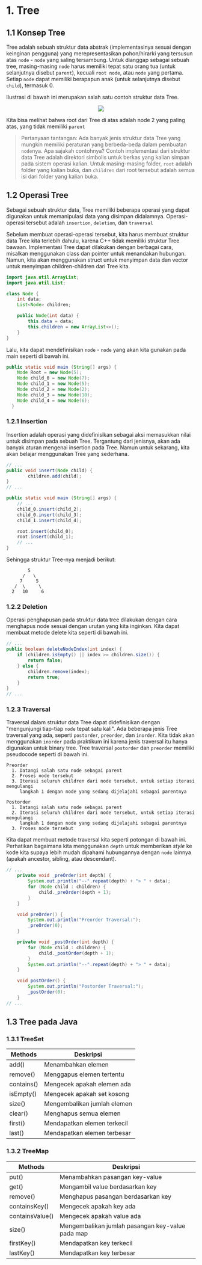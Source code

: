 # 1. Tree

## 1.1 Konsep Tree

Tree adalah sebuah struktur data abstrak (implementasinya sesuai dengan keinginan pengguna) yang merepresentasikan pohon/hirarki yang tersusun atas `node` - `node` yang saling tersambung. Untuk dianggap sebagai sebuah tree, masing-masing `node` harus memiliki tepat satu orang tua (untuk selanjutnya disebut `parent`), kecuali `root node`, atau `node` yang pertama. Setiap `node` dapat memiliki berapapun anak (untuk selanjutnya disebut `child`), termasuk 0.

Ilustrasi di bawah ini merupakan salah satu contoh struktur data Tree.

<div align="center">

![](https://upload.wikimedia.org/wikipedia/commons/thumb/5/5f/Tree_%28computer_science%29.svg/421px-Tree_%28computer_science%29.svg.png)

</div>

Kita bisa melihat bahwa root dari Tree di atas adalah node 2 yang paling atas, yang tidak memiliki `parent`

> Pertanyaan tantangan: Ada banyak jenis struktur data Tree yang mungkin memiliki peraturan yang berbeda-beda dalam pembuatan `node`nya. Apa sajakah contohnya?
> Contoh implementasi dari struktur data Tree adalah direktori simbolis untuk berkas yang kalian simpan pada sistem operasi kalian. Untuk masing-masing folder, `root` adalah folder yang kalian buka, dan `children` dari root tersebut adalah semua isi dari folder yang kalian buka.

## 1.2 Operasi Tree

Sebagai sebuah struktur data, Tree memiliki beberapa operasi yang dapat digunakan untuk memanipulasi data yang disimpan didalamnya. Operasi-operasi tersebut adalah `insertion`, `deletion`, dan `traversal`

Sebelum membuat operasi-operasi tersebut, kita harus membuat struktur data Tree kita terlebih dahulu, karena C++ tidak memiliki struktur Tree bawaan. Implementasi Tree dapat dilakukan dengan berbagai cara, misalkan menggunakan class dan pointer untuk menandakan hubungan. Namun, kita akan menggunakan struct untuk menyimpan data dan vector untuk menyimpan children-children dari Tree kita.

```Java
import java.util.ArrayList;
import java.util.List;

class Node {
    int data;
    List<Node> children;

    public Node(int data) {
        this.data = data;
        this.children = new ArrayList<>();
    }
}
```

Lalu, kita dapat mendefinisikan `node` - `node` yang akan kita gunakan pada main seperti di bawah ini.

```Java
public static void main (String[] args) {
    Node Root = new Node(5);
    Node child_0 = new Node(7);
    Node child_1 = new Node(5);
    Node child_2 = new Node(2);
    Node child_3 = new Node(10);
    Node child_4 = new Node(6);
  }
```

### 1.2.1 Insertion

Insertion adalah operasi yang didefinisikan sebagai aksi memasukkan nilai untuk disimpan pada sebuah Tree. Tergantung dari jenisnya, akan ada banyak aturan mengenai insertion pada Tree. Namun untuk sekarang, kita akan belajar menggunakan Tree yang sederhana.

```Java
// ...
public void insert(Node child) {
        children.add(child);
}
// ...

public static void main (String[] args) {
    // ...
    child_0.insert(child_2);
    child_0.insert(child_3);
    child_1.insert(child_4); 

    root.insert(child_0);
    root.insert(child_1);
    // ...
}
```

Sehingga struktur Tree-nya menjadi berikut:
```
        5
      /   \
     7     5
   /  \     \
  2   10     6
```

### 1.2.2 Deletion

Operasi penghapusan pada struktur data tree dilakukan dengan cara menghapus node sesuai dengan urutan yang kita inginkan. Kita dapat membuat metode delete kita seperti di bawah ini.

```Java
// ...
public boolean deleteNodeIndex(int index) {
    if (children.isEmpty() || index >= children.size()) {
        return false;
    } else {
        children.remove(index);
        return true;
    }
}
// ...
```

### 1.2.3 Traversal

Traversal dalam struktur data Tree dapat didefinisikan dengan "mengunjungi tiap-tiap `node` tepat satu kali". Ada beberapa jenis Tree traversal yang ada, seperti `postorder`, `preorder`, dan `inorder`. Kita tidak akan menggunakan `inorder` pada praktikum ini karena jenis traversal itu hanya digunakan untuk binary tree. Tree traversal `postorder` dan `preorder` memiliki pseudocode seperti di bawah ini.

```
Preorder
  1. Datangi salah satu node sebagai parent
  2. Proses node tersebut
  3. Iterasi seluruh children dari node tersebut, untuk setiap iterasi mengulangi
     langkah 1 dengan node yang sedang dijelajahi sebagai parentnya

Postorder
  1. Datangi salah satu node sebagai parent
  2. Iterasi seluruh children dari node tersebut, untuk setiap iterasi mengulangi
     langkah 1 dengan node yang sedang dijelajahi sebagai parentnya
  3. Proses node tersebut
```

Kita dapat membuat metode traversal kita seperti potongan di bawah ini. Perhatikan bagaimana kita menggunakan `depth` untuk memberikan _style_ ke kode kita supaya lebih mudah dipahami hubungannya dengan `node` lainnya (apakah ancestor, sibling, atau descendant).

```Java
// ...
    private void _preOrder(int depth) {
        System.out.println("--".repeat(depth) + "> " + data);
        for (Node child : children) {
            child._preOrder(depth + 1);
        }
    }

    void preOrder() {
        System.out.println("Preorder Traversal:");
        _preOrder(0);
    }

    private void _postOrder(int depth) {
        for (Node child : children) {
            child._postOrder(depth + 1);
        }
        System.out.println("--".repeat(depth) + "> " + data);
    }

    void postOrder() {
        System.out.println("Postorder Traversal:");
        _postOrder(0);
    }
// ...
```

## 1.3 Tree pada Java

### 1.3.1 TreeSet

| Methods    | Deskripsi                            |
| ---------- | ------------------------------------ |
| add()      | Menambahkan elemen                   |
| remove()   | Menggapus elemen tertentu            |
| contains() | Mengecek apakah elemen ada           |
| isEmpty()  | Mengecek apakah set kosong           |
| size()     | Mengembalikan jumlah elemen          |
| clear()    | Menghapus semua elemen               |
| first()    | Mendapatkan elemen terkecil          |
| last()     | Mendapatkan elemen terbesar          |

### 1.3.2 TreeMap

| Methods         | Deskripsi                                        |
| --------------- | ------------------------------------------------ |
| put()           | Menambahkan pasangan key-value                   |
| get()           | Mengambil value berdasarkan key                  |
| remove()        | Menghapus pasangan berdasarkan key               |
| containsKey()   | Mengecek apakah key ada                          |
| containsValue() | Mengecek apakah value ada                        |
| size()          | Mengembalikan jumlah pasangan key-value pada map |
| firstKey()      | Mendapatkan key terkecil                         |
| lastKey()       | Mendapatkan key terbesar                         |
